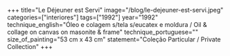 +++
title="Le Déjeuner est Servi"
image="/blog/le-dejeuner-est-servi.jpeg"
categories=["interiores"]
tags=["1992"]
year="1992"
technique_english="Óleo e colagem s/tela s/eucatex e moldura / Oil & collage on canvas on masonite & frame"
technique_portuguese=""
size_of_painting="53 cm x 43 cm"
statement="Coleção Particular / Private Collection"
+++
